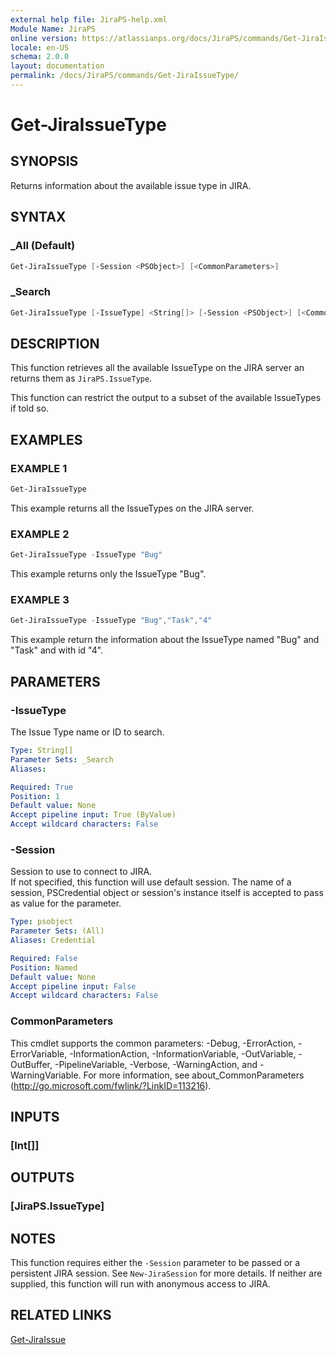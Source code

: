 ```yaml
---
external help file: JiraPS-help.xml
Module Name: JiraPS
online version: https://atlassianps.org/docs/JiraPS/commands/Get-JiraIssueType/
locale: en-US
schema: 2.0.0
layout: documentation
permalink: /docs/JiraPS/commands/Get-JiraIssueType/
---
```

# Get-JiraIssueType

## SYNOPSIS

Returns information about the available issue type in JIRA.

## SYNTAX

### _All (Default)

```powershell
Get-JiraIssueType [-Session <PSObject>] [<CommonParameters>]
```

### _Search

```powershell
Get-JiraIssueType [-IssueType] <String[]> [-Session <PSObject>] [<CommonParameters>]
```

## DESCRIPTION

This function retrieves all the available IssueType on the JIRA server an returns them as `JiraPS.IssueType`.

This function can restrict the output to a subset of the available IssueTypes if told so.

## EXAMPLES

### EXAMPLE 1

```powershell
Get-JiraIssueType
```

This example returns all the IssueTypes on the JIRA server.

### EXAMPLE 2

```powershell
Get-JiraIssueType -IssueType "Bug"
```

This example returns only the IssueType "Bug".

### EXAMPLE 3

```powershell
Get-JiraIssueType -IssueType "Bug","Task","4"
```

This example return the information about the IssueType named "Bug" and "Task" and with id "4".

## PARAMETERS

### -IssueType

The Issue Type name or ID to search.

```yaml
Type: String[]
Parameter Sets: _Search
Aliases:

Required: True
Position: 1
Default value: None
Accept pipeline input: True (ByValue)
Accept wildcard characters: False
```

### -Session

Session to use to connect to JIRA.  
If not specified, this function will use default session.
The name of a session, PSCredential object or session's instance itself is accepted to pass as value for the parameter.

```yaml
Type: psobject
Parameter Sets: (All)
Aliases: Credential

Required: False
Position: Named
Default value: None
Accept pipeline input: False
Accept wildcard characters: False
```

### CommonParameters

This cmdlet supports the common parameters: -Debug, -ErrorAction, -ErrorVariable, -InformationAction, -InformationVariable, -OutVariable, -OutBuffer, -PipelineVariable, -Verbose, -WarningAction, and -WarningVariable.
For more information, see about_CommonParameters (http://go.microsoft.com/fwlink/?LinkID=113216).

## INPUTS

### [Int[]]

## OUTPUTS

### [JiraPS.IssueType]

## NOTES

This function requires either the `-Session` parameter to be passed or a persistent JIRA session.
See `New-JiraSession` for more details.
If neither are supplied, this function will run with anonymous access to JIRA.

## RELATED LINKS

[Get-JiraIssue](../Get-JiraIssue/)
